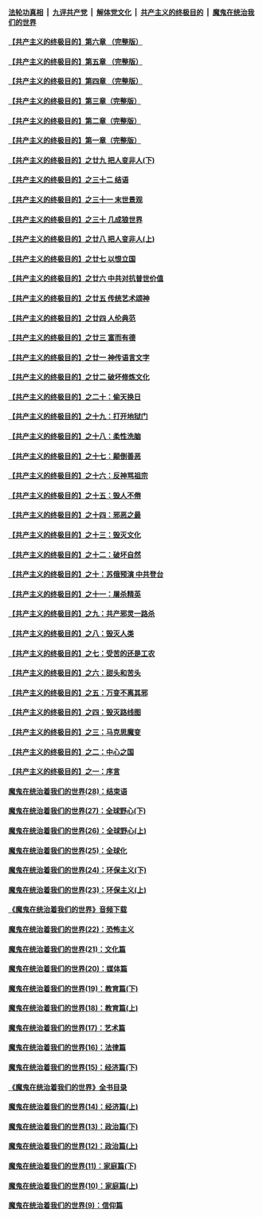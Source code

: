 ####  [法轮功真相](../../../../basic/blob/master/README.md?t=04141901) &nbsp;|&nbsp; [九评共产党](../../../../9ping.md/blob/master/README.md?t=04141901) &nbsp;|&nbsp; [解体党文化](../../../../jtdwh.md/blob/master/README.md?t=04141901)  &nbsp;|&nbsp; [共产主义的终极目的](../../../../gczydzjmd.md/blob/master/README.md?t=04141901) &nbsp;|&nbsp; [魔鬼在统治我们的世界](../../../../mgztzwmdsj.md/blob/master/README.md?t=04141901) 

#### [【共产主义的终极目的】第六章 （完整版）](../pages/nsc422/n11428913.md?t=04141901) 

#### [【共产主义的终极目的】第五章 （完整版）](../pages/nsc422/n11428912.md?t=04141901) 

#### [【共产主义的终极目的】第四章 （完整版）](../pages/nsc422/n11428907.md?t=04141901) 

#### [【共产主义的终极目的】第三章（完整版）](../pages/nsc422/n11428848.md?t=04141901) 

#### [【共产主义的终极目的】第二章（完整版）](../pages/nsc422/n11428831.md?t=04141901) 

#### [【共产主义的终极目的】第一章（完整版）](../pages/nsc422/n11417651.md?t=04141901) 

#### [【共产主义的终极目的】之廿九 把人变非人(下)](../pages/nsc422/n11344140.md?t=04141901) 

#### [【共产主义的终极目的】之三十二 结语](../pages/nsc422/n11360535.md?t=04141901) 

#### [【共产主义的终极目的】之三十一 末世景观](../pages/nsc422/n11351129.md?t=04141901) 

#### [【共产主义的终极目的】之三十 几成狼世界](../pages/nsc422/n11348280.md?t=04141901) 

#### [【共产主义的终极目的】之廿八 把人变非人(上)](../pages/nsc422/n11340492.md?t=04141901) 

#### [【共产主义的终极目的】之廿七 以恨立国](../pages/nsc422/n11336944.md?t=04141901) 

#### [【共产主义的终极目的】之廿六 中共对抗普世价值](../pages/nsc422/n11324785.md?t=04141901) 

#### [【共产主义的终极目的】之廿五 传统艺术颂神](../pages/nsc422/n11296396.md?t=04141901) 

#### [【共产主义的终极目的】之廿四 人伦典范](../pages/nsc422/n11296397.md?t=04141901) 

#### [【共产主义的终极目的】之廿三 富而有德](../pages/nsc422/n11283598.md?t=04141901) 

#### [【共产主义的终极目的】之廿一 神传语言文字](../pages/nsc422/n11263265.md?t=04141901) 

#### [【共产主义的终极目的】之廿二 破坏修炼文化](../pages/nsc422/n11245728.md?t=04141901) 

#### [【共产主义的终极目的】之二十：偷天换日](../pages/nsc422/n11238846.md?t=04141901) 

#### [【共产主义的终极目的】之十九：打开地狱门](../pages/nsc422/n11206376.md?t=04141901) 

#### [【共产主义的终极目的】之十八：柔性洗脑](../pages/nsc422/n11199994.md?t=04141901) 

#### [【共产主义的终极目的】之十七：颠倒善恶](../pages/nsc422/n11179782.md?t=04141901) 

#### [【共产主义的终极目的】之十六：反神骂祖宗](../pages/nsc422/n11166798.md?t=04141901) 

#### [【共产主义的终极目的】之十五：毁人不倦](../pages/nsc422/n11166792.md?t=04141901) 

#### [【共产主义的终极目的】之十四：邪恶之最](../pages/nsc422/n11150249.md?t=04141901) 

#### [【共产主义的终极目的】之十三：毁灭文化](../pages/nsc422/n11135227.md?t=04141901) 

#### [【共产主义的终极目的】之十二：破坏自然](../pages/nsc422/n11135214.md?t=04141901) 

#### [【共产主义的终极目的】之十：苏俄预演 中共登台](../pages/nsc422/n11118424.md?t=04141901) 

#### [【共产主义的终极目的】之十一：屠杀精英](../pages/nsc422/n11118442.md?t=04141901) 

#### [【共产主义的终极目的】之九：共产邪灵一路杀](../pages/nsc422/n11114139.md?t=04141901) 

#### [【共产主义的终极目的】之八：毁灭人类](../pages/nsc422/n11108503.md?t=04141901) 

#### [【共产主义的终极目的】之七：受苦的还是工农](../pages/nsc422/n11101809.md?t=04141901) 

#### [【共产主义的终极目的】之六：甜头和苦头](../pages/nsc422/n11096971.md?t=04141901) 

#### [【共产主义的终极目的】之五：万变不离其邪](../pages/nsc422/n11091285.md?t=04141901) 

#### [【共产主义的终极目的】之四：毁灭路线图](../pages/nsc422/n11086284.md?t=04141901) 

#### [【共产主义的终极目的】之三：马克思魔变](../pages/nsc422/n11061941.md?t=04141901) 

#### [【共产主义的终极目的】之二：中心之国](../pages/nsc422/n11047728.md?t=04141901) 

#### [【共产主义的终极目的】之一：序言](../pages/nsc422/n11086077.md?t=04141901) 

#### [魔鬼在统治着我们的世界(28)：结束语](../pages/nsc422/n10936246.md?t=04141901) 

#### [魔鬼在统治着我们的世界(27)：全球野心(下)](../pages/nsc422/n10928319.md?t=04141901) 

#### [魔鬼在统治着我们的世界(26)：全球野心(上)](../pages/nsc422/n10900318.md?t=04141901) 

#### [魔鬼在统治着我们的世界(25)：全球化](../pages/nsc422/n10788205.md?t=04141901) 

#### [魔鬼在统治着我们的世界(24)：环保主义(下)](../pages/nsc422/n10695307.md?t=04141901) 

#### [魔鬼在统治着我们的世界(23)：环保主义(上)](../pages/nsc422/n10688613.md?t=04141901) 

#### [《魔鬼在统治着我们的世界》音频下载](../pages/nsc422/n10635553.md?t=04141901) 

#### [魔鬼在统治着我们的世界(22)：恐怖主义](../pages/nsc422/n10614727.md?t=04141901) 

#### [魔鬼在统治着我们的世界(21)：文化篇](../pages/nsc422/n10597706.md?t=04141901) 

#### [魔鬼在统治着我们的世界(20)：媒体篇](../pages/nsc422/n10586579.md?t=04141901) 

#### [魔鬼在统治着我们的世界(19)：教育篇(下)](../pages/nsc422/n10564808.md?t=04141901) 

#### [魔鬼在统治着我们的世界(18)：教育篇(上)](../pages/nsc422/n10526970.md?t=04141901) 

#### [魔鬼在统治着我们的世界(17)：艺术篇](../pages/nsc422/n10499093.md?t=04141901) 

#### [魔鬼在统治着我们的世界(16)：法律篇](../pages/nsc422/n10485969.md?t=04141901) 

#### [魔鬼在统治着我们的世界(15)：经济篇(下)](../pages/nsc422/n10469975.md?t=04141901) 

#### [《魔鬼在统治着我们的世界》全书目录](../pages/nsc422/n10464261.md?t=04141901) 

#### [魔鬼在统治着我们的世界(14)：经济篇(上)](../pages/nsc422/n10457370.md?t=04141901) 

#### [魔鬼在统治着我们的世界(13)：政治篇(下)](../pages/nsc422/n10448270.md?t=04141901) 

#### [魔鬼在统治着我们的世界(12)：政治篇(上)](../pages/nsc422/n10444576.md?t=04141901) 

#### [魔鬼在统治着我们的世界(11)：家庭篇(下)](../pages/nsc422/n10440961.md?t=04141901) 

#### [魔鬼在统治着我们的世界(10)：家庭篇(上)](../pages/nsc422/n10435448.md?t=04141901) 

#### [魔鬼在统治着我们的世界(9)：信仰篇](../pages/nsc422/n10432159.md?t=04141901) 

